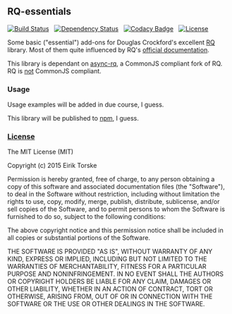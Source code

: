 ## RQ-essentials

[![Build Status](https://travis-ci.org/eirikt/RQ-essentials.svg)](https://travis-ci.org/eirikt/RQ-essentials)
&nbsp;
[![Dependency Status](https://www.versioneye.com/user/projects/5533939210e7149066000fe4/badge.svg?style=flat)](https://www.versioneye.com/user/projects/5533939210e7149066000fe4)
&nbsp;
[![Codacy Badge](https://www.codacy.com/project/badge/317c938385f6499ea0ac392d58d43001)](https://www.codacy.com/app/eiriktorske/RQ-essentials)
&nbsp;
[![License](http://img.shields.io/badge/license-MIT-yellow.svg?style=flat)](https://github.com/eirikt/RQ-essentials/blob/master/README.md#license)

Some basic ("essential") add-ons for Douglas Crockford's excellent [RQ][1] library.
Most of them quite influenced by RQ's [official documentation][2].

This library is dependant on [async-rq][3], a CommonJS compliant fork of RQ. 
RQ is [not][4] CommonJS compliant.

### Usage

Usage examples will be added in due course, I guess.

This library will be published to [npm][10], I guess.


### [License](#license)
The MIT License (MIT)

Copyright (c) 2015 Eirik Torske

Permission is hereby granted, free of charge, to any person obtaining a copy
of this software and associated documentation files (the "Software"), to deal
in the Software without restriction, including without limitation the rights
to use, copy, modify, merge, publish, distribute, sublicense, and/or sell
copies of the Software, and to permit persons to whom the Software is
furnished to do so, subject to the following conditions:

The above copyright notice and this permission notice shall be included in all
copies or substantial portions of the Software.

THE SOFTWARE IS PROVIDED "AS IS", WITHOUT WARRANTY OF ANY KIND, EXPRESS OR
IMPLIED, INCLUDING BUT NOT LIMITED TO THE WARRANTIES OF MERCHANTABILITY,
FITNESS FOR A PARTICULAR PURPOSE AND NONINFRINGEMENT. IN NO EVENT SHALL THE
AUTHORS OR COPYRIGHT HOLDERS BE LIABLE FOR ANY CLAIM, DAMAGES OR OTHER
LIABILITY, WHETHER IN AN ACTION OF CONTRACT, TORT OR OTHERWISE, ARISING FROM,
OUT OF OR IN CONNECTION WITH THE SOFTWARE OR THE USE OR OTHER DEALINGS IN THE
SOFTWARE.


[1]:  https://github.com/douglascrockford/RQ
[2]:  http://rq.crockford.com
[3]:  https://github.com/burningtree/async-rq
[4]:  https://github.com/douglascrockford/RQ/pull/7#issuecomment-94266330
[10]: https://www.npmjs.com
